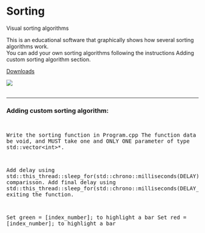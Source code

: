 # Sorting
Visual sorting algorithms<br>

This is an educational software that graphically shows how several sorting algorithms work. <br>
You can add your own sorting algorithms following the instructions Adding custom sorting algorithm section.<br>

<a href="https://dferndz.github.io/Sorting-Visualizer/Releases.html">Downloads</a>

<img src="https://github.com/dferndz/Sorting-Visualizer/blob/master/Screenshot.png?raw=true"><br><br>

<hr>
<h3>Adding custom sorting algorithm:</h3>
<pre>

Write the sorting function in Program.cpp
The function data type MUST be void, and MUST take one and ONLY ONE parameter of type std::vector&lt;int&gt;*.


Add delay using std::this_thread::sleep_for(std::chrono::milliseconds(DELAY)); for every comparisson.
Add final delay using std::this_thread::sleep_for(std::chrono::milliseconds(DELAY_2)); before exiting the function.

Set green = [index_number]; to highlight a bar
Set red = [index_number]; to highlight a bar

</pre>

